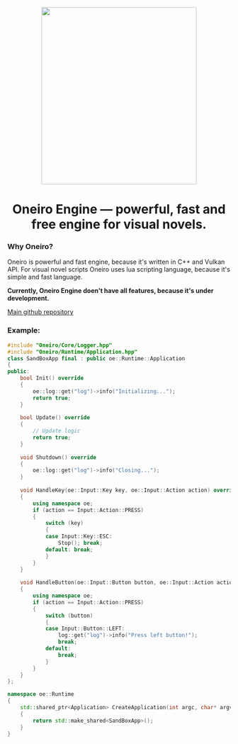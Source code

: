 <p align="center">
  <img src="https://user-images.githubusercontent.com/74720936/164480358-22f89315-fe38-46ba-a808-ddbcd1f8565c.png" width="350" height="400">
</p>

<h1 align="center">Oneiro Engine — powerful, fast and free engine for visual novels.</h1>

### Why Oneiro?

Oneiro is powerful and fast engine, because it's written in C++ and Vulkan API. For visual novel scripts Oneiro uses lua scripting language, because it's simple and fast language.

**Currently, Oneiro Engine doen't have all features, because it's under development.**

[Main github repository](https://github.com/OneiroGames/Oneiro)

### Example:
```cpp
#include "Oneiro/Core/Logger.hpp"
#include "Oneiro/Runtime/Application.hpp"
class SandBoxApp final : public oe::Runtime::Application
{
public:
    bool Init() override
    {
        oe::log::get("log")->info("Initializing...");
        return true;
    }
    
    bool Update() override
    {
        // Update logic
        return true;
    }
    
    void Shutdown() override
    {
        oe::log::get("log")->info("Closing...");
    }
    
    void HandleKey(oe::Input::Key key, oe::Input::Action action) override
    {
        using namespace oe;
        if (action == Input::Action::PRESS)
        {
            switch (key)
            {
            case Input::Key::ESC:
                Stop(); break;
            default: break;
            }
        }
    }
    
    void HandleButton(oe::Input::Button button, oe::Input::Action action) override
    {
        using namespace oe;
        if (action == Input::Action::PRESS)
        {
            switch (button)
            {
            case Input::Button::LEFT:
                log::get("log")->info("Press left button!");
                break;
            default:
                break;
            }
        }
    }
};

namespace oe::Runtime
{
    std::shared_ptr<Application> CreateApplication(int argc, char* argv[])
    {
        return std::make_shared<SandBoxApp>();
    }
}
```
